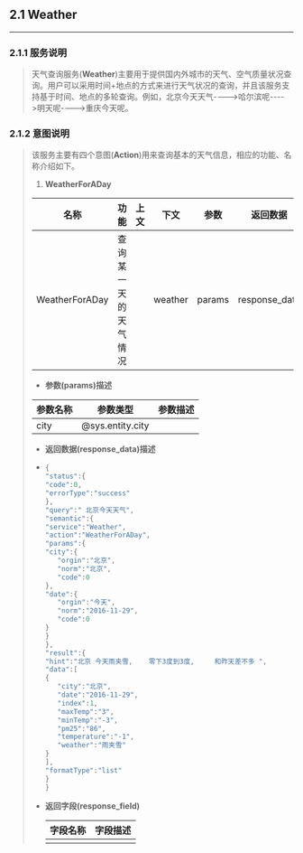 ## 2.1 Weather

---

### 2.1.1 服务说明

> 天气查询服务\(**Weather**\)主要用于提供国内外城市的天气、空气质量状况查询。用户可以采用时间+地点的方式来进行天气状况的查询，并且该服务支持基于时间、地点的多轮查询。例如，北京今天天气----&gt;哈尔滨呢----&gt;明天呢----&gt;重庆今天呢。

### 2.1.2 意图说明

> 该服务主要有四个意图\(**Action**\)用来查询基本的天气信息，相应的功能、名称介绍如下。
> 
> 1. **WeatherForADay**
> 
>   | 名称 | 功能 | 上文 | 下文 | 参数 | 返回数据 | 返回字段 |
>   | ---  | --- | ---  | --- | --- | --- | --- |
>   | WeatherForADay | 查询某一天的天气情况 |  | weather | params | response\_data | response\_field |  |
> 
>   * **参数\(params\)描述**
> 
>   | 参数名称 | 参数类型 | 参数描述 |
>   | --- | --- | --- |
>   | city | @sys.entity.city |  |
> 
>   * **返回数据\(response\_data\)描述**
>   * ```go
>     {
>     "status":{
>     "code":0,
>     "errorType":"success"
>     },
>     "query":" 北京今天天气",
>     "semantic":{
>     "service":"Weather",
>     "action":"WeatherForADay",
>     "params":{
>     "city":{
>        "orgin":"北京",
>        "norm":"北京",
>        "code":0
>     },
>     "date":{
>        "orgin":"今天",
>        "norm":"2016-11-29",
>        "code":0
>     }
>     }
>     },
>     "result":{
>     "hint":"北京 今天雨夹雪,    零下3度到3度,     和昨天差不多 ",
>     "data":[
>     {
>        "city":"北京",
>        "date":"2016-11-29",
>        "index":1,
>        "maxTemp":"3",
>        "minTemp":"-3",
>        "pm25":"86",
>        "temperature":"-1",
>        "weather":"雨夹雪"
>     }
>     ],
>     "formatType":"list"
>     }
>     }
> 
>     ```
> 
> 
> 
> * **返回字段\(response\_field\)**
> 
>   | 字段名称 | 字段描述 |
>   | --- | --- |
>   |  |  |

